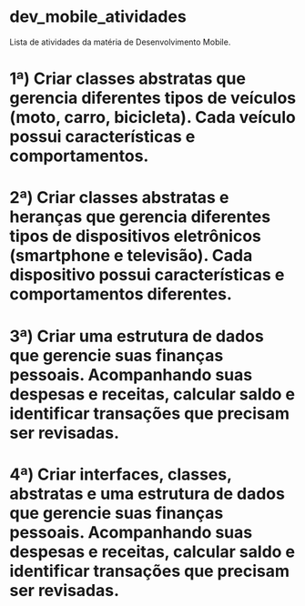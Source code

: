# dev_mobile_atividades
 Lista de atividades da matéria de Desenvolvimento Mobile.

# 1ª) Criar classes abstratas que gerencia diferentes tipos de veículos (moto, carro, bicicleta). Cada veículo possui características e comportamentos.
# 2ª) Criar classes abstratas e heranças que gerencia diferentes tipos de dispositivos eletrônicos (smartphone e televisão). Cada dispositivo possui características e comportamentos diferentes.
# 3ª) Criar uma estrutura de dados que gerencie suas finanças pessoais. Acompanhando suas despesas e receitas, calcular saldo e identificar transações que precisam ser revisadas.
# 4ª) Criar interfaces, classes, abstratas e uma estrutura de dados que gerencie suas finanças pessoais. Acompanhando suas despesas e receitas, calcular saldo e identificar transações que precisam ser revisadas.
